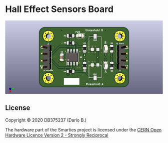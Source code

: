# Hall Effect Sensors Board

![Hall Effect Sensors Board - Comparators](https://github.com/DB375237/smarties/blob/master/images/2003-hall-sensor.png)

## License

Copyright © 2020 DB375237 (Dario B.)

The hardware part of the Smarties project is licensed under the [CERN Open Hardware Licence Version 2 - Strongly Reciprocal](https://github.com/DB375237/smarties/blob/master/hardware/LICENSE.md)